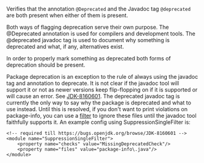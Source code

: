 Verifies that the annotation `@Deprecated` and the Javadoc tag
`@deprecated` are both present when either of them is present.

Both ways of flagging deprecation serve their own purpose. The
@Deprecated annotation is used for compilers and development tools. The
@deprecated javadoc tag is used to document why something is deprecated
and what, if any, alternatives exist.

In order to properly mark something as deprecated both forms of
deprecation should be present.

Package deprecation is an exception to the rule of always using the
javadoc tag and annotation to deprecate. It is not clear if the javadoc
tool will support it or not as newer versions keep flip-flopping on if
it is supported or will cause an error. See
[JDK-8160601](https://bugs.openjdk.org/browse/JDK-8160601). The
deprecated javadoc tag is currently the only way to say why the package
is deprecated and what to use instead. Until this is resolved, if you
don't want to print violations on package-info, you can use a
[filter](https://checkstyle.org/config_filters.html) to ignore these
files until the javadoc tool faithfully supports it. An example config
using SuppressionSingleFilter is:

    <!-- required till https://bugs.openjdk.org/browse/JDK-8160601 -->
    <module name="SuppressionSingleFilter">
        <property name="checks" value="MissingDeprecatedCheck"/>
        <property name="files" value="package-info\.java"/>
    </module>
